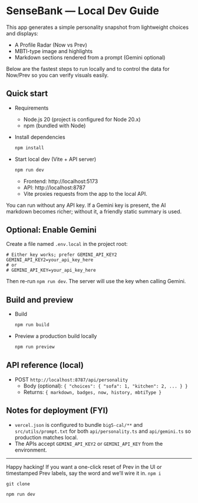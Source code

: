# SenseBank — Local Dev Guide

This app generates a simple personality snapshot from lightweight choices and displays:

- A Profile Radar (Now vs Prev)
- MBTI-type image and highlights
- Markdown sections rendered from a prompt (Gemini optional)

Below are the fastest steps to run locally and to control the data for Now/Prev so you can verify visuals easily.

## Quick start

- Requirements

  - Node.js 20 (project is configured for Node 20.x)
  - npm (bundled with Node)

- Install dependencies

  ```bash
  npm install
  ```

- Start local dev (Vite + API server)
  ```bash
  npm run dev
  ```
  - Frontend: http://localhost:5173
  - API: http://localhost:8787
  - Vite proxies requests from the app to the local API.

You can run without any API key. If a Gemini key is present, the AI markdown becomes richer; without it, a friendly static summary is used.

## Optional: Enable Gemini

Create a file named `.env.local` in the project root:

```env
# Either key works; prefer GEMINI_API_KEY2
GEMINI_API_KEY2=your_api_key_here
# or
# GEMINI_API_KEY=your_api_key_here
```

Then re-run `npm run dev`. The server will use the key when calling Gemini.

## Build and preview

- Build
  ```bash
  npm run build
  ```
- Preview a production build locally
  ```bash
  npm run preview
  ```

## API reference (local)

- POST `http://localhost:8787/api/personality`
  - Body (optional): `{ "choices": { "sofa": 1, "kitchen": 2, ... } }`
  - Returns: `{ markdown, badges, now, history, mbtiType }`

## Notes for deployment (FYI)

- `vercel.json` is configured to bundle `big5-cal/**` and `src/utils/prompt.txt` for both `api/personality.ts` and `api/gemini.ts` so production matches local.
- The APIs accept `GEMINI_API_KEY2` or `GEMINI_API_KEY` from the environment.

---

Happy hacking! If you want a one-click reset of Prev in the UI or timestamped Prev labels, say the word and we’ll wire it in.
`npm i`

`git clone`

`npm run dev`
